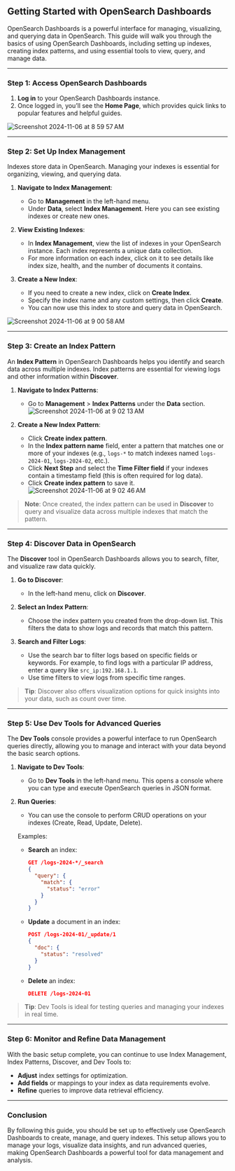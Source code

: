 ## Getting Started with OpenSearch Dashboards

OpenSearch Dashboards is a powerful interface for managing, visualizing, and querying data in OpenSearch. This guide will walk you through the basics of using OpenSearch Dashboards, including setting up indexes, creating index patterns, and using essential tools to view, query, and manage data.

---

### Step 1: Access OpenSearch Dashboards

1. **Log in** to your OpenSearch Dashboards instance.
2. Once logged in, you’ll see the **Home Page**, which provides quick links to popular features and helpful guides.


![Screenshot 2024-11-06 at 8 59 57 AM](https://github.com/user-attachments/assets/916cc6e1-a004-45d7-a1bd-57e5746a0838)


---

### Step 2: Set Up Index Management

Indexes store data in OpenSearch. Managing your indexes is essential for organizing, viewing, and querying data.

1. **Navigate to Index Management**:
   - Go to **Management** in the left-hand menu.
   - Under **Data**, select **Index Management**. Here you can see existing indexes or create new ones.

2. **View Existing Indexes**:
   - In **Index Management**, view the list of indexes in your OpenSearch instance. Each index represents a unique data collection.
   - For more information on each index, click on it to see details like index size, health, and the number of documents it contains.

3. **Create a New Index**:
   - If you need to create a new index, click on **Create Index**.
   - Specify the index name and any custom settings, then click **Create**.
   - You can now use this index to store and query data in OpenSearch.

![Screenshot 2024-11-06 at 9 00 58 AM](https://github.com/user-attachments/assets/71e08b78-672b-4850-b9cf-4d75e42e76fc)

---

### Step 3: Create an Index Pattern

An **Index Pattern** in OpenSearch Dashboards helps you identify and search data across multiple indexes. Index patterns are essential for viewing logs and other information within **Discover**.

1. **Navigate to Index Patterns**:
   - Go to **Management** > **Index Patterns** under the **Data** section.
![Screenshot 2024-11-06 at 9 02 13 AM](https://github.com/user-attachments/assets/0d870015-e508-43c3-950d-3b32ec628636)

2. **Create a New Index Pattern**:
   - Click **Create index pattern**.
   - In the **Index pattern name** field, enter a pattern that matches one or more of your indexes (e.g., `logs-*` to match indexes named `logs-2024-01`, `logs-2024-02`, etc.).
   - Click **Next Step** and select the **Time Filter field** if your indexes contain a timestamp field (this is often required for log data).
   - Click **Create index pattern** to save it.
![Screenshot 2024-11-06 at 9 02 46 AM](https://github.com/user-attachments/assets/235b9b94-3d3e-4ff7-b342-938c522023b3)

> **Note**: Once created, the index pattern can be used in **Discover** to query and visualize data across multiple indexes that match the pattern.

---

### Step 4: Discover Data in OpenSearch

The **Discover** tool in OpenSearch Dashboards allows you to search, filter, and visualize raw data quickly.

1. **Go to Discover**:
   - In the left-hand menu, click on **Discover**.
   
2. **Select an Index Pattern**:
   - Choose the index pattern you created from the drop-down list. This filters the data to show logs and records that match this pattern.
   
3. **Search and Filter Logs**:
   - Use the search bar to filter logs based on specific fields or keywords. For example, to find logs with a particular IP address, enter a query like `src_ip:192.168.1.1`.
   - Use time filters to view logs from specific time ranges.

> **Tip**: Discover also offers visualization options for quick insights into your data, such as count over time.

---

### Step 5: Use Dev Tools for Advanced Queries

The **Dev Tools** console provides a powerful interface to run OpenSearch queries directly, allowing you to manage and interact with your data beyond the basic search options.

1. **Navigate to Dev Tools**:
   - Go to **Dev Tools** in the left-hand menu. This opens a console where you can type and execute OpenSearch queries in JSON format.
   
2. **Run Queries**:
   - You can use the console to perform CRUD operations on your indexes (Create, Read, Update, Delete).
   
   Examples:
   - **Search** an index:
     ```json
     GET /logs-2024-*/_search
     {
       "query": {
         "match": {
           "status": "error"
         }
       }
     }
     ```
   - **Update** a document in an index:
     ```json
     POST /logs-2024-01/_update/1
     {
       "doc": {
         "status": "resolved"
       }
     }
     ```
   - **Delete** an index:
     ```json
     DELETE /logs-2024-01
     ```

> **Tip**: Dev Tools is ideal for testing queries and managing your indexes in real time.

---

### Step 6: Monitor and Refine Data Management

With the basic setup complete, you can continue to use Index Management, Index Patterns, Discover, and Dev Tools to:
- **Adjust** index settings for optimization.
- **Add fields** or mappings to your index as data requirements evolve.
- **Refine** queries to improve data retrieval efficiency.

---

### Conclusion

By following this guide, you should be set up to effectively use OpenSearch Dashboards to create, manage, and query indexes. This setup allows you to manage your logs, visualize data insights, and run advanced queries, making OpenSearch Dashboards a powerful tool for data management and analysis.
